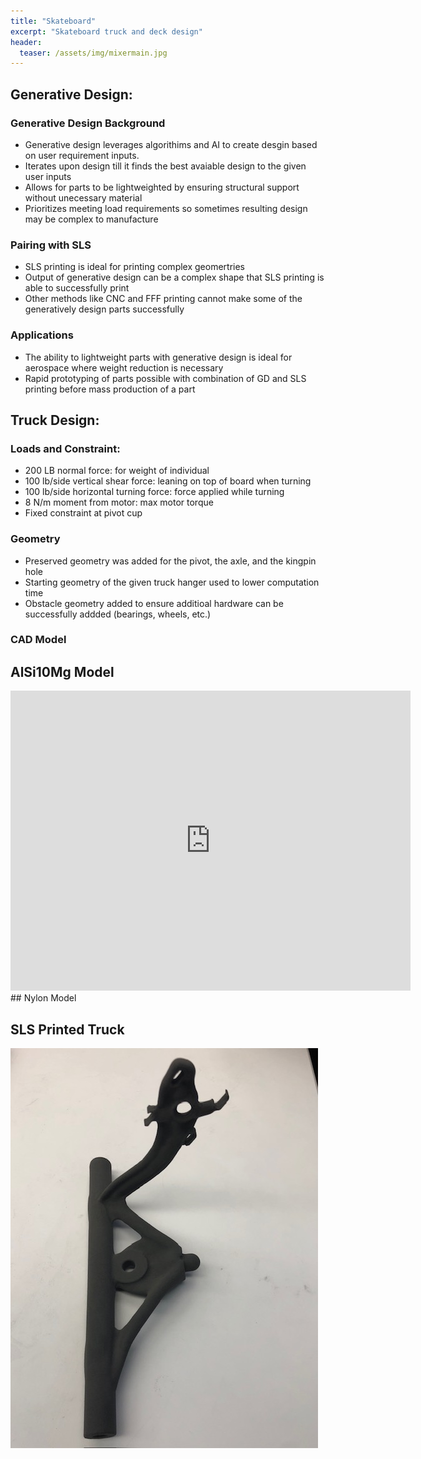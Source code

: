 ```yaml
---
title: "Skateboard"
excerpt: "Skateboard truck and deck design"
header:
  teaser: /assets/img/mixermain.jpg
---
```

## Generative Design: 
### Generative Design Background
* Generative design leverages algorithims and AI to create desgin based on user requirement inputs. 
* Iterates upon design till it finds the best avaiable design to the given user inputs 
* Allows for parts to be lightweighted by ensuring structural support without unecessary material
* Prioritizes meeting load requirements so sometimes resulting design may be complex to manufacture  
### Pairing with SLS 
* SLS printing is ideal for printing complex geomertries
* Output of generative design can be a complex shape that SLS printing is able to successfully print
* Other methods like CNC and FFF printing cannot make some of the generatively design parts successfully 
### Applications
* The ability to lightweight parts with generative design is ideal for aerospace where weight reduction is necessary
* Rapid prototyping of parts possible with combination of GD and SLS printing before mass production of a part

## Truck Design:
### Loads and Constraint:
* 200 LB normal force: for weight of individual
* 100 lb/side vertical shear force: leaning on top of board when turning
* 100 lb/side horizontal turning force: force applied while turning
* 8 N/m moment from motor: max motor torque 
* Fixed constraint at pivot cup 
### Geometry
* Preserved geometry was added for the pivot, the axle, and the kingpin hole 
* Starting geometry of the given truck hanger used to lower computation time 
* Obstacle geometry added to ensure additioal hardware can be successfully addded (bearings, wheels, etc.) 


### CAD Model
## AlSi10Mg Model
<iframe src="https://vanderbilt643.autodesk360.com/shares/public/SH512d4QTec90decfa6e83e2f44c61aef3b9?mode=embed" width="640" height="480" allowfullscreen="true" webkitallowfullscreen="true" mozallowfullscreen="true"  frameborder="0"></iframe>
## Nylon Model 

## SLS Printed Truck 
![alt](/assets/img/truckprint.jpg)


